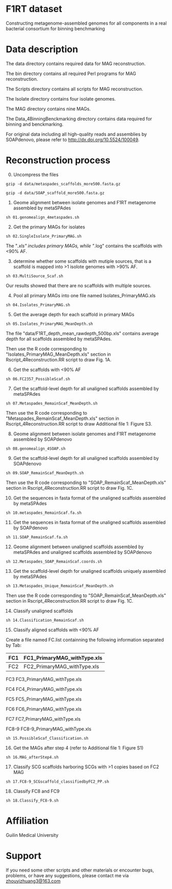 # F1RT dataset
Constructing metagenome-assembled genomes for all components in a real bacterial consortium for binning benchmarking

# Data description

The data directory contains required data for MAG reconstruction.

The bin directory contains all required Perl programs for MAG reconstruction.

The Scripts directory contains all scripts for MAG reconstruction.

The Isolate directory contains four isolate genomes.

The MAG directory contains nine MAGs.

The Data_4BinningBenckmarking directory contains data required for binning and benckmarking.

For original data including all high-quality reads and assemblies by SOAPdenovo, please refer to http://dx.doi.org/10.5524/100049.

# Reconstruction process

0. Uncompress the files

  ```
  gzip -d data/metaspades_scaffolds_more500.fasta.gz

  gzip -d data/SOAP_scaffold_more500.fasta.gz
  ```

1. Geome alignment between isolate genomes and F1RT metagenome assembled by metaSPAdes

```
sh 01.genomealign_4metaspades.sh
```

2. Get the primary MAGs for isolates

```
sh 02.SingleIsolate_PrimaryMAG.sh
```

The "*.xls" includes primary MAGs, while "*.log" contains the scaffolds with <90% AF.

3. determine whether some scaffolds with mutiple sources, that is a scaffold is mapped into >1 isolote genomes with >90% AF. 

```
sh 03.MultiSource_Scaf.sh
```

Our results showed that there are no scaffolds with multiple sources.

4. Pool all primary MAGs into one file named Isolates_PrimaryMAG.xls

```
sh 04.Isolates_PrimaryMAG.sh
```

5. Get the average depth for each scaffold in primary MAGs

```
sh 05.Isolates_PrimaryMAG_MeanDepth.sh
```

The file "data/F1RT_depth_mean_rawdepth_500bp.xls" contains average depth for all scaffolds assembled by metaSPAdes.

Then use the R code corresponding to "Isolates_PrimaryMAG_MeanDepth.xls" section in Rscript_4Reconstruction.RR script to draw Fig. 1A.

6. Get the scaffolds with <90% AF 

```
sh 06.FC2357_PossibleScaf.sh
```

7. Get the scaffold-level depth for all unaligned scaffolds assembled by metaSPAdes

```
sh 07.Metaspades_RemainScaf_MeanDepth.sh
```

Then use the R code corresponding to "Metaspades_RemainScaf_MeanDepth.xls" section in Rscript_4Reconstruction.RR script to draw Additional file 1: Figure S3. 

8. Geome alignment between isolate genomes and F1RT metagenome assembled by SOAPdenovo

```
sh 08.genomealign_4SOAP.sh
```

9. Get the scaffold-level depth for all unaligned scaffolds assembled by SOAPdenovo

```
sh 09.SOAP_RemainScaf_MeanDepth.sh
```

Then use the R code corresponding to "SOAP_RemainScaf_MeanDepth.xls" section in Rscript_4Reconstruction.RR script to draw Fig. 1C.

10. Get the sequences in fasta format of the unaligned scaffolds assembled by metaSPAdes

```
sh 10.metaspades_RemainScaf.fa.sh
```

11. Get the sequences in fasta format of the unaligned scaffolds assembled by SOAPdenovo

```
sh 11.SOAP_RemainScaf.fa.sh
```

12. Geome alignment between unaligned scaffolds assembled by metaSPAdes and unaligned scaffolds assembled by SOAPdenovo

```
sh 12.Metaspades_SOAP_RemainScaf.coords.sh
```

13. Get the scaffold-level depth for unaligned scaffolds uniquely assembled by metaSPAdes

```
sh 13.Metaspades_Unique_RemainScaf_MeanDepth.sh
```

Then use the R code corresponding to "SOAP_RemainScaf_MeanDepth.xls" section in Rscript_4Reconstruction.RR script to draw Fig. 1C.


14. Classify unaligned scaffolds 

```
sh 14.Classification_RemainScaf.sh
```

15. Classify aligned scaffolds with <90% AF

Create a file named FC.list containning the following information separated by Tab:

|FC1| FC1_PrimaryMAG_withType.xls |
| ------------- | ------------- |
| FC2 | FC2_PrimaryMAG_withType.xls |

FC3     FC3_PrimaryMAG_withType.xls

FC4     FC4_PrimaryMAG_withType.xls

FC5     FC5_PrimaryMAG_withType.xls

FC6     FC6_PrimaryMAG_withType.xls

FC7     FC7_PrimaryMAG_withType.xls

FC8-9   FC8-9_PrimaryMAG_withType.xls

```
sh 15.PossibleScaf_Classification.sh
```

16. Get the MAGs after step 4 (refer to Additional file 1: Figure S1)

```
sh 16.MAG_afterStep4.sh
```

17. Classify SCG scaffolds harboring SCGs with >1 copies based on FC2 MAG

```
sh 17.FC8-9_SCGscaffold_classifiedbyFC2_PP.sh
```

18. Classify FC8 and FC9

```
sh 18.Classify_FC8-9.sh
```

# Affiliation
Guilin Medical University

# Support
If you need some other scripts and other materials or encounter bugs, problems, or have any suggestions, please contact me via zhouyizhuang3@163.com
